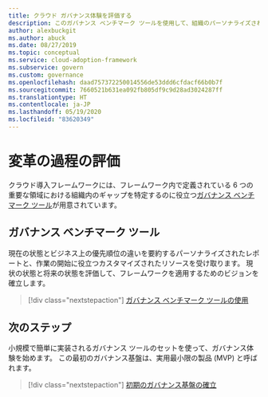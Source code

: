 ```yaml
---
title: クラウド ガバナンス体験を評価する
description: このガバナンス ベンチマーク ツールを使用して、組織のパーソナライズされたレポートと調整されたリソースを取得し、クラウド ガバナンスを開始します。
author: alexbuckgit
ms.author: abuck
ms.date: 08/27/2019
ms.topic: conceptual
ms.service: cloud-adoption-framework
ms.subservice: govern
ms.custom: governance
ms.openlocfilehash: daad757372250014556de53ddd6cfdacf66b0b7f
ms.sourcegitcommit: 7660521b631ea092fb805df9c9d28ad3024287ff
ms.translationtype: HT
ms.contentlocale: ja-JP
ms.lasthandoff: 05/19/2020
ms.locfileid: "83620349"
---
```

# <a name="assess-your-transformation-journey"></a>変革の過程の評価

クラウド導入フレームワークには、フレームワーク内で定義されている 6 つの重要な領域における組織内のギャップを特定するのに役立つ[ガバナンス ベンチマーク ツール](https://cafbaseline.com)が用意されています。

## <a name="governance-benchmark-tool"></a>ガバナンス ベンチマーク ツール

現在の状態とビジネス上の優先順位の違いを要約するパーソナライズされたレポートと、作業の開始に役立つカスタマイズされたリソースを受け取ります。 現状の状態と将来の状態を評価して、フレームワークを適用するためのビジョンを確立します。

> [!div class="nextstepaction"]
> [ガバナンス ベンチマーク ツールの使用](https://cafbaseline.com)

## <a name="next-steps"></a>次のステップ

小規模で簡単に実装されるガバナンス ツールのセットを使って、ガバナンス体験を始めます。 この最初のガバナンス基盤は、実用最小限の製品 (MVP) と呼ばれます。

> [!div class="nextstepaction"]
> [初期のガバナンス基盤の確立](./initial-foundation.md)
